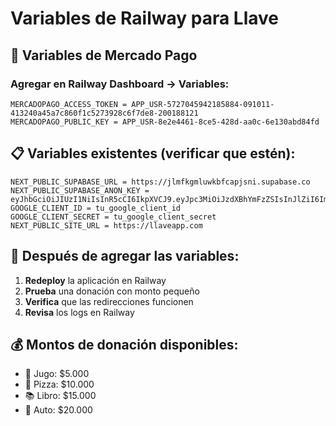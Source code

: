 # Variables de Railway para Llave

## 🔑 Variables de Mercado Pago

### Agregar en Railway Dashboard → Variables:

```
MERCADOPAGO_ACCESS_TOKEN = APP_USR-5727045942185884-091011-413240a45a7c860f1c5273928c6f7de8-200188121
MERCADOPAGO_PUBLIC_KEY = APP_USR-8e2e4461-8ce5-428d-aa0c-6e130abd84fd
```

## 📋 Variables existentes (verificar que estén):

```
NEXT_PUBLIC_SUPABASE_URL = https://jlmfkgmluwkbfcapjsni.supabase.co
NEXT_PUBLIC_SUPABASE_ANON_KEY = eyJhbGciOiJIUzI1NiIsInR5cCI6IkpXVCJ9.eyJpc3MiOiJzdXBhYmFzZSIsInJlZiI6ImpsbWZrZ21sdXdrYmZjYXBqc25pIiwicm9sZSI6ImFub24iLCJpYXQiOjE3NTc0NTU3ODIsImV4cCI6MjA3MzAzMTc4Mn0.RKNUviCI45FL5C80OK5EfY6rq42hxc7l2e7Er9ooipg
GOOGLE_CLIENT_ID = tu_google_client_id
GOOGLE_CLIENT_SECRET = tu_google_client_secret
NEXT_PUBLIC_SITE_URL = https://llaveapp.com
```

## 🚀 Después de agregar las variables:

1. **Redeploy** la aplicación en Railway
2. **Prueba** una donación con monto pequeño
3. **Verifica** que las redirecciones funcionen
4. **Revisa** los logs en Railway

## 💰 Montos de donación disponibles:
- 🧃 Jugo: $5.000
- 🍕 Pizza: $10.000  
- 📚 Libro: $15.000
- 🚗 Auto: $20.000
